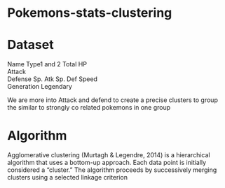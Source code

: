 # Pokemons-stats-clustering

# Dataset
Name
Type1 and 2 
Total 
HP	
Attack	
Defense	
Sp. Atk	
Sp. Def	
Speed	
Generation	Legendary


We are more into Attack and defend to create a precise clusters to group the similar to strongly co related pokemons in one group


# Algorithm
Agglomerative clustering (Murtagh & Legendre, 2014) is a hierarchical algorithm that uses a bottom-up approach. Each data point is initially considered a “cluster.” The algorithm proceeds by successively merging clusters using a selected linkage criterion

